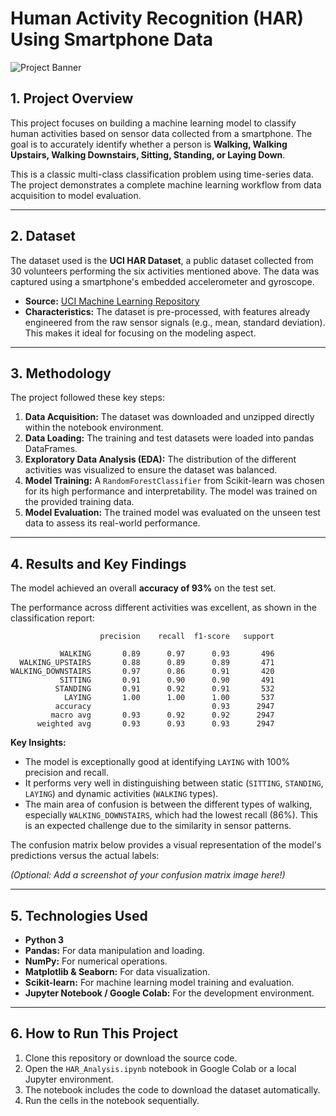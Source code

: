 # Human Activity Recognition (HAR) Using Smartphone Data

![Project Banner](https://user-images.githubusercontent.com/10298151/183120159-e7018765-17c3-4158-b525-55d9620b12a2.png)

## 1. Project Overview

This project focuses on building a machine learning model to classify human activities based on sensor data collected from a smartphone. The goal is to accurately identify whether a person is **Walking, Walking Upstairs, Walking Downstairs, Sitting, Standing, or Laying Down**.

This is a classic multi-class classification problem using time-series data. The project demonstrates a complete machine learning workflow from data acquisition to model evaluation.

---

## 2. Dataset

The dataset used is the **UCI HAR Dataset**, a public dataset collected from 30 volunteers performing the six activities mentioned above. The data was captured using a smartphone's embedded accelerometer and gyroscope.

*   **Source:** [UCI Machine Learning Repository](https://archive.ics.uci.edu/ml/datasets/human+activity+recognition+using+smartphones)
*   **Characteristics:** The dataset is pre-processed, with features already engineered from the raw sensor signals (e.g., mean, standard deviation). This makes it ideal for focusing on the modeling aspect.

---

## 3. Methodology

The project followed these key steps:

1.  **Data Acquisition:** The dataset was downloaded and unzipped directly within the notebook environment.
2.  **Data Loading:** The training and test datasets were loaded into pandas DataFrames.
3.  **Exploratory Data Analysis (EDA):** The distribution of the different activities was visualized to ensure the dataset was balanced.
4.  **Model Training:** A `RandomForestClassifier` from Scikit-learn was chosen for its high performance and interpretability. The model was trained on the provided training data.
5.  **Model Evaluation:** The trained model was evaluated on the unseen test data to assess its real-world performance.

---

## 4. Results and Key Findings

The model achieved an overall **accuracy of 93%** on the test set.

The performance across different activities was excellent, as shown in the classification report:
```
                    precision    recall  f1-score   support

           WALKING       0.89      0.97      0.93       496
  WALKING_UPSTAIRS       0.88      0.89      0.89       471
WALKING_DOWNSTAIRS       0.97      0.86      0.91       420
           SITTING       0.91      0.90      0.90       491
          STANDING       0.91      0.92      0.91       532
            LAYING       1.00      1.00      1.00       537
          accuracy                           0.93      2947
         macro avg       0.93      0.92      0.92      2947
      weighted avg       0.93      0.93      0.93      2947
```

**Key Insights:**
*   The model is exceptionally good at identifying `LAYING` with 100% precision and recall.
*   It performs very well in distinguishing between static (`SITTING`, `STANDING`, `LAYING`) and dynamic activities (`WALKING` types).
*   The main area of confusion is between the different types of walking, especially `WALKING_DOWNSTAIRS`, which had the lowest recall (86%). This is an expected challenge due to the similarity in sensor patterns.

The confusion matrix below provides a visual representation of the model's predictions versus the actual labels:

*(Optional: Add a screenshot of your confusion matrix image here!)*

---

## 5. Technologies Used

*   **Python 3**
*   **Pandas:** For data manipulation and loading.
*   **NumPy:** For numerical operations.
*   **Matplotlib & Seaborn:** For data visualization.
*   **Scikit-learn:** For machine learning model training and evaluation.
*   **Jupyter Notebook / Google Colab:** For the development environment.

---

## 6. How to Run This Project

1.  Clone this repository or download the source code.
2.  Open the `HAR_Analysis.ipynb` notebook in Google Colab or a local Jupyter environment.
3.  The notebook includes the code to download the dataset automatically.
4.  Run the cells in the notebook sequentially.
